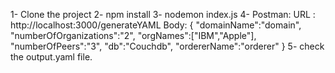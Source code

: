 1- Clone the project
2- npm install 
3- nodemon index.js
4- Postman:
	URL : http://localhost:3000/generateYAML
	Body:
	{
		"domainName":"domain",
		"numberOfOrganizations":"2",
		"orgNames":["IBM","Apple"],
		"numberOfPeers":"3",
		"db":"Couchdb",
		"ordererName":"orderer"
	}
5- check the output.yaml file.
